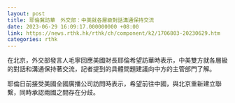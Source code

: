 ```yaml
---
layout: post
title: 耶倫冀訪華　外交部：中美就各層級對話溝通保持交流
date: 2023-06-29 16:09:17.000000000 +08:00
link: https://news.rthk.hk/rthk/ch/component/k2/1706803-20230629.htm
categories: rthk
---
```


在北京，外交部發言人毛寧回應美國財長耶倫希望訪華時表示，中美雙方就各層級的對話和溝通保持著交流，記者提到的具體問題建議向中方的主管部門了解。

耶倫日前接受美國全國廣播公司訪問時表示，希望前往中國，與北京重新建立聯繫，同時承認兩國之間存在分歧。

